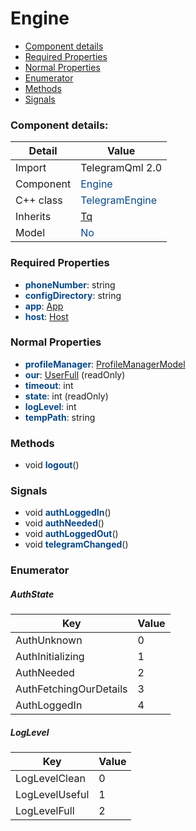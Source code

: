 # Engine

 * [Component details](#component-details)
 * [Required Properties](#required-properties)
 * [Normal Properties](#normal-properties)
 * [Enumerator](#enumerator)
 * [Methods](#methods)
 * [Signals](#signals)


### Component details:

|Detail|Value|
|------|-----|
|Import|TelegramQml 2.0|
|Component|<font color='#074885'>Engine</font>|
|C++ class|<font color='#074885'>TelegramEngine</font>|
|Inherits|<font color='#074885'>[Tq](https://github.com/Aseman-Land/libqtelegram-aseman-edition/blob/API51/telegram/documents/types/tq.md)</font>|
|Model|<font color='#074885'>No</font>|


### Required Properties

* <font color='#074885'><b>phoneNumber</b></font>: string
* <font color='#074885'><b>configDirectory</b></font>: string
* <font color='#074885'><b>app</b></font>: [App](app.md)
* <font color='#074885'><b>host</b></font>: [Host](host.md)


### Normal Properties

* <font color='#074885'><b>profileManager</b></font>: [ProfileManagerModel](profilemanagermodel.md)
* <font color='#074885'><b>our</b></font>: [UserFull](https://github.com/Aseman-Land/libqtelegram-aseman-edition/blob/API51/telegram/documents/types/userfull.md) (readOnly)
* <font color='#074885'><b>timeout</b></font>: int
* <font color='#074885'><b>state</b></font>: int (readOnly)
* <font color='#074885'><b>logLevel</b></font>: int
* <font color='#074885'><b>tempPath</b></font>: string


### Methods

 * void <font color='#074885'><b>logout</b></font>()


### Signals

 * void <font color='#074885'><b>authLoggedIn</b></font>()
 * void <font color='#074885'><b>authNeeded</b></font>()
 * void <font color='#074885'><b>authLoggedOut</b></font>()
 * void <font color='#074885'><b>telegramChanged</b></font>()


### Enumerator


##### AuthState

|Key|Value|
|---|-----|
|AuthUnknown|0|
|AuthInitializing|1|
|AuthNeeded|2|
|AuthFetchingOurDetails|3|
|AuthLoggedIn|4|

##### LogLevel

|Key|Value|
|---|-----|
|LogLevelClean|0|
|LogLevelUseful|1|
|LogLevelFull|2|

